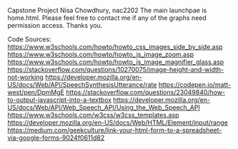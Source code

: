 Capstone Project
Nisa Chowdhury, nac2202
The main launchpae is home.html.
Please feel free to contact me if any of the graphs need permission access.
Thanks you.


Code Sources:
https://www.w3schools.com/howto/howto_css_images_side_by_side.asp
https://www.w3schools.com/howto/howto_js_image_zoom.asp
https://www.w3schools.com/howto/howto_js_image_magnifier_glass.asp
https://stackoverflow.com/questions/10270075/image-height-and-width-not-working
https://developer.mozilla.org/en-US/docs/Web/API/SpeechSynthesisUtterance/rate
https://codepen.io/matt-west/pen/DpmMgE
https://stackoverflow.com/questions/23049840/how-to-output-javascript-into-a-textbox
https://developer.mozilla.org/en-US/docs/Web/API/Web_Speech_API/Using_the_Web_Speech_API
https://www.w3schools.com/w3css/w3css_templates.asp
https://developer.mozilla.org/en-US/docs/Web/HTML/Element/input/range
https://medium.com/geekculture/link-your-html-form-to-a-spreadsheet-via-google-forms-9024f0611d82